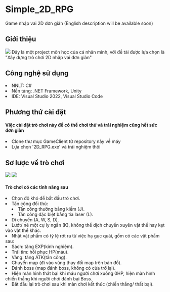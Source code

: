 # Simple_2D_RPG
Game nhập vai 2D đơn giản (English description will be available soon)

<h2>Giới thiệu</h2>

<img src="https://github.com/diepanhng0711/Simple_2D_RPG/blob/main/Artworks/demo/01.png">
Đây là một project môn học của cá nhân mình, với đề tài được lựa chọn là "Xây dựng trò chơi 2D nhập vai đơn giản"

<h2>Công nghệ sử dụng</h2>
    <li>NNLT: C#</li>
    <li>Nền tảng: .NET Framework, Unity</li>
    <li>IDE: Visual Studio 2022, Visual Studio Code</li>

<h2>Phương thứ cài đặt</h2>
<h4>Việc cài đặt trò chơi này để có thể chơi thử và trải nghiệm cũng hết sức đơn giản</h4>
    <li>Clone thư mục GameClient từ repository này về máy</li>
    <li>Lựa chọn '2D_RPG.exe' và trải nghiệm thôi</li>

<h2>Sơ lược về trò chơi</h2>

<img src="https://github.com/diepanhng0711/Simple_2D_RPG/blob/main/Artworks/demo/02.png"><img>
<img src="https://github.com/diepanhng0711/Simple_2D_RPG/blob/main/Artworks/demo/03.png"><img>

<h4>Trò chơi có các tính năng sau</h4>

<li>Chọn độ khó để bắt đầu trò chơi.</li>
<li>Tấn công đối thủ:
    <li style="margin-left:20px;">Tấn công thường bằng kiếm (J).</li>
    <li style="margin-left:20px;">Tấn công đặc biệt bằng tia laser (L).</li>
    <li>Di chuyển (A, W, S, D).</li>
</li>
<li>Lướt/ né một cự ly ngắn (K), không thể dịch chuyển xuyên vật thể hay kẹt vào vật thể khác.</li>
<li>Nhặt vật phẩm có tỷ lệ rớt ra từ việc hạ gục quái, gồm có các vật phẩm sau:
    <li>Sách: tăng EXP(kinh nghiệm).</li>
    <li>Trái tim: hồi phục HP(máu).</li>
    <li>Vàng: tăng ATK(tấn công).</li>
</li>
<li>Chuyển map (đi vào vùng thay đổi map trên bản đồ).</li>
<li>Đánh boss (map đánh boss, không có cửa trở lại).</li>
<li>Hiện màn hình thất bại khi máu người chơi xuống 0HP, hiện màn hình chiến thắng khi người chơi đánh bại Boss.</li>
<li>Bắt đầu lại trò chơi sau khi màn chơi kết thúc (chiến thắng/ thất bại).</li>
